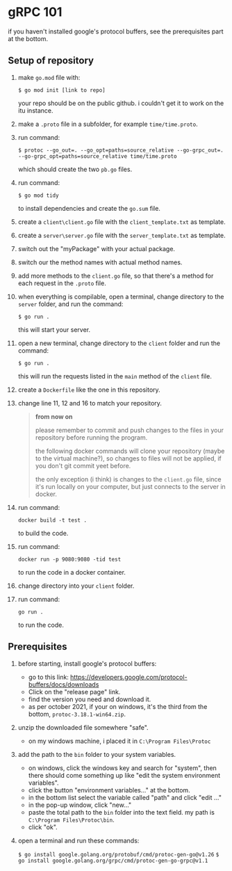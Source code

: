 # gRPC 101

if you haven't installed google's protocol buffers, see the prerequisites part at the bottom.

## Setup of repository

1. make ``go.mod`` file with:

    ``$ go mod init [link to repo]``

    your repo should be on the public github. i couldn't get it to work on the itu instance.
2. make a ``.proto`` file in a subfolder, for example ``time/time.proto``.
3. run command:

    ``$ protoc --go_out=. --go_opt=paths=source_relative --go-grpc_out=. --go-grpc_opt=paths=source_relative time/time.proto``

    which should create the two ``pb.go`` files.
4. run command:

    ``$ go mod tidy``

    to install dependencies and create the ``go.sum`` file.
5. create a ``client\client.go`` file with the ``client_template.txt`` as template.
6. create a ``server\server.go`` file with the ``server_template.txt`` as template.
7. switch out the "myPackage" with your actual package.
8. switch our the method names with actual method names.
9. add more methods to the ``client.go`` file, so that there's a method for each request in the ``.proto`` file.
10. when everything is compilable, open a terminal, change directory to the ``server`` folder, and run the command:

    ``$ go run .``

    this will start your server.
11. open a new terminal, change directory to the ``client`` folder and run the command:

    ``$ go run .``

    this will run the requests listed in the ``main`` method of the ``client`` file.
12. create a ``Dockerfile`` like the one in this repository.
13. change line 11, 12 and 16 to match your repository.
    > **from now on**
    >
    > please remember to commit and push changes to the files in your repository before running the program.
    >
    > the following docker commands will clone your repository (maybe to the virtual machine?), so changes to files will not be applied, if you don't git commit yeet before.
    >
    > the only exception (i think) is changes to the ``client.go`` file, since it's run locally on your computer, but just connects to the server in docker.
14. run command:

    ``docker build -t test .``

    to build the code.
15. run command:

    ``docker run -p 9080:9080 -tid test``

    to run the code in a docker container.
16. change directory into your ``client`` folder.
17. run command:

    ``go run .``

    to run the code.

## Prerequisites

1. before starting, install google's protocol buffers:
    - go to this link: <https://developers.google.com/protocol-buffers/docs/downloads>
    - Click on the "release page" link.
    - find the version you need and download it.
    - as per october 2021, if your on windows, it's the third from the bottom, ``protoc-3.18.1-win64.zip``.
2. unzip the downloaded file somewhere "safe".
    - on my windows machine, i placed it in ``C:\Program Files\Protoc``
3. add the path to the ``bin`` folder to your system variables.
    - on windows, click the windows key and search for "system", then there should come something up like "edit the system environment variables".
    - click the button "environment variables..." at the bottom.
    - in the bottom list select the variable called "path" and click "edit ..."
    - in the pop-up window, click "new..."
    - paste the total path to the ``bin`` folder into the text field. my path is ``C:\Program Files\Protoc\bin``.
    - click "ok".
4. open a terminal and run these commands:

    ``$ go install google.golang.org/protobuf/cmd/protoc-gen-go@v1.26``
    ``$ go install google.golang.org/grpc/cmd/protoc-gen-go-grpc@v1.1``
